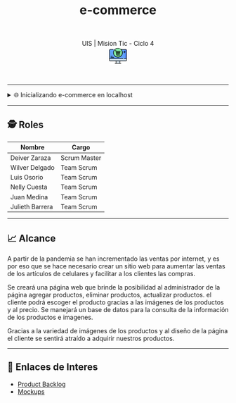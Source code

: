 <h1 align="center">e-commerce</h1>

<br>

<p align="center">
	UIS | Mision Tic - Ciclo 4<br>
	<img align="center" src=".assets/logo.png" width="40">
</p>

<br>

_______

<details>
  <summary>🌐 Inicializando e-commerce en localhost</summary>

_______

1. Primero abriremos dos consolas, una para inicializar el frontend y otra para ejecutar el backend.
( recuerde abrirlas en la carpeta raiz del proyecto. )

2. En la primera consola que es para el backend, usaremos los siguientes comandos:

```bash
cd backend

npm install

npm run dev
```

3. En la segunda consola que es para el frontend, usaremos los siguientes comandos:

```bash
cd frontend

npm install

ng serve
```

4. El servidor de desarrollo de Angular por lo general esta corriendo en `localhost:4200`


**NOTA:**
- Es importante que tenga instalado Angular CLI y NodeJS.
- Una linea a la vez.

</details>

_______

## 🕵 Roles

<div align="center">

| Nombre          | Cargo         |
|-----------------|---------------|
| Deiver Zaraza   | Scrum Master  |
| Wilver Delgado  | Team Scrum    |
| Luis Osorio     | Team Scrum    |
| Nelly Cuesta    | Team Scrum    |
| Juan Medina     | Team Scrum    |
| Julieth Barrera | Team Scrum    |

</div>

_______

## 📈 Alcance

A partir de la pandemia se han incrementado las ventas por internet, y es por eso que se hace necesario crear un sitio web para aumentar las ventas de los artículos de celulares y facilitar a los clientes las compras.

Se creará una página web que brinde la posibilidad al administrador de la página agregar productos, eliminar productos, actualizar productos. el cliente podrá escoger el producto gracias a las imágenes de los productos y al precio.
Se manejará un base de datos para la consulta de la información de los productos e imagenes.

Gracias a la variedad de imágenes de los productos y al diseño de la página el cliente se sentirá atraído a adquirir nuestros productos.

__________

## 🧷 Enlaces de Interes

- [Product Backlog](https://sharing.clickup.com/l/h/6-17749265-1/60f44810d1efb76)
- [Mockups](https://www.figma.com/file/cLK7Msb213hrWk1RMDRGEK/Mockup?node-id=0%3A1)
